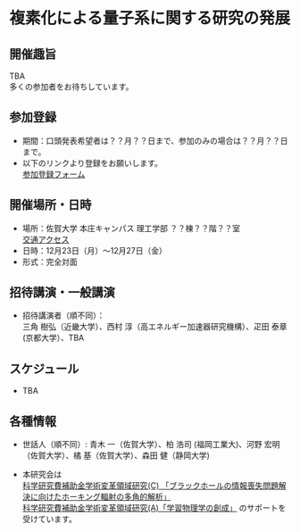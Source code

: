 # 複素化による量子系に関する研究の発展


## 開催趣旨
TBA  
多くの参加者をお待ちしています。

## 参加登録
- 期間：口頭発表希望者は？？月？？日まで、参加のみの場合は？？月？？日まで。
- 以下のリンクより登録をお願いします。  
  [参加登録フォーム](https://forms.gle/919K1jHAihKMBynF9)  

## 開催場所・日時
- 場所：佐賀大学 本庄キャンパス 理工学部 ？？棟？？階？？室  
  [交通アクセス](https://www.saga-u.ac.jp/access/)
- 日時：12月23日（月）～12月27日（金）
- 形式：完全対面

## 招待講演・一般講演
- 招待講演者（順不同）：  
  三角 樹弘（近畿大学）、西村 淳（高エネルギー加速器研究機構）、疋田 泰章(京都大学）、TBA

## スケジュール
- TBA

## 各種情報
- 世話人（順不同）: 青木 一（佐賀大学）、柏 浩司 (福岡工業大)、河野 宏明（佐賀大学）、橘 基（佐賀大学）、森田 健（静岡大学)

- 本研究会は  
  [科学研究費補助金学術変革領域研究(C) 「ブラックホールの情報喪失問題解決に向けたホーキング輻射の多角的解析」](https://kaken.nii.ac.jp/ja/grant/KAKENHI-PROJECT-20K03946/)  
  [科学研究費補助金学術変革領域研究(A)「学習物理学の創成」](https://mlphys.scphys.kyoto-u.ac.jp/)
  のサポートを受けています。
